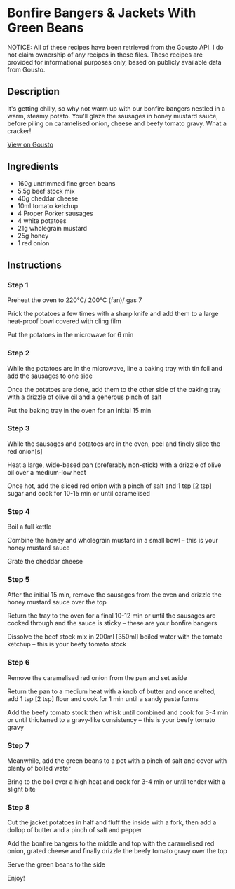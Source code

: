 # Bonfire Bangers & Jackets With Green Beans

NOTICE: All of these recipes have been retrieved from the Gousto API. I do not claim ownership of any recipes in these files. These recipes are provided for informational purposes only, based on publicly available data from Gousto.

## Description

It's getting chilly, so why not warm up with our bonfire bangers nestled in a warm, steamy potato. You'll glaze the sausages in honey mustard sauce, before piling on caramelised onion, cheese and beefy tomato gravy. What a cracker!

[View on Gousto](https://www.gousto.co.uk/recipes/cookbook/bonfire-bangers-jackets-with-green-beans)

## Ingredients

- 160g untrimmed fine green beans
- 5.5g beef stock mix
- 40g cheddar cheese
- 10ml tomato ketchup
- 4 Proper Porker sausages
- 4 white potatoes
- 21g wholegrain mustard
- 25g honey
- 1 red onion

## Instructions


### Step 1

Preheat the oven to 220°C/ 200°C (fan)/ gas 7

Prick the potatoes a few times with a sharp knife and add them to a large heat-proof bowl covered with cling film

Put the potatoes in the microwave for 6 min


### Step 2

While the potatoes are in the microwave, line a baking tray with tin foil and add the sausages to one side

Once the potatoes are done, add them to the other side of the baking tray with a drizzle of olive oil and a generous pinch of salt

Put the baking tray in the oven for an initial 15 min


### Step 3

While the sausages and potatoes are in the oven, peel and finely slice the red onion<span class="text-danger">[s]</span>

Heat a large, wide-based pan (preferably non-stick) with a drizzle of olive oil over a medium-low heat

Once hot, add the sliced red onion with a pinch of salt and 1 tsp <span class="text-danger">[2 tsp] </span>sugar and cook for 10-15 min or until caramelised


### Step 4

Boil a full kettle

Combine the honey and wholegrain mustard in a small bowl – this is your honey mustard sauce

Grate the cheddar cheese


### Step 5

After the initial 15 min, remove the sausages from the oven and drizzle the honey mustard sauce over the top

Return the tray to the oven for a final 10-12 min or until the sausages are cooked through and the sauce is sticky – these are your bonfire bangers

Dissolve the beef stock mix in 200ml [350ml] boiled water with the tomato ketchup – this is your beefy tomato stock


### Step 6

Remove the caramelised red onion from the pan and set aside

Return the pan to a medium heat with a knob of butter and once melted, add  1 tsp<span class="text-danger"> [2 tsp]</span> flour and cook for 1 min until a sandy paste forms

Add the beefy tomato stock then whisk until combined and cook for 3-4 min or until thickened to a gravy-like consistency – this is your beefy tomato gravy


### Step 7

Meanwhile, add the green beans to a pot with a pinch of salt and cover with plenty of boiled water

Bring to the boil over a high heat and cook for 3-4 min or until tender with a slight bite

### Step 8

Cut the jacket potatoes in half and fluff the inside with a fork, then add a dollop of butter and a pinch of salt and pepper

Add the bonfire bangers to the middle and top with the caramelised red onion, grated cheese and finally drizzle the beefy tomato gravy over the top

Serve the green beans to the side

Enjoy!

